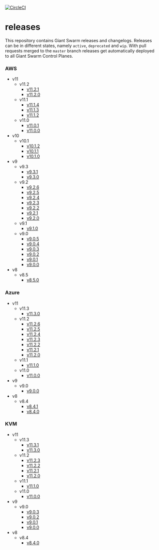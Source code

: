 [![CircleCI](https://circleci.com/gh/giantswarm/releases.svg?style=shield)](https://circleci.com/gh/giantswarm/releases)

# releases

This repository contains Giant Swarm releases and changelogs. Releases can be in
different states, namely `active`, `deprecated` and `wip`. With pull requests
merged to the `master` branch releases get automatically deployed to all Giant
Swarm Control Planes.



### AWS

- v11
  - v11.2
    - [v11.2.1](https://github.com/giantswarm/releases/blob/master/release-notes/aws/v11.2.1.md)
    - [v11.2.0](https://github.com/giantswarm/releases/blob/master/release-notes/aws/v11.2.0.md)
  - v11.1
    - [v11.1.4](https://github.com/giantswarm/releases/blob/master/release-notes/aws/v11.1.4.md)
    - [v11.1.3](https://github.com/giantswarm/releases/blob/master/release-notes/aws/v11.1.3.md)
    - [v11.1.2](https://github.com/giantswarm/releases/blob/master/release-notes/aws/v11.1.2.md)
  - v11.0
    - [v11.0.1](https://github.com/giantswarm/releases/blob/master/release-notes/aws/v11.0.1.md)
    - [v11.0.0](https://github.com/giantswarm/releases/blob/master/release-notes/aws/v11.0.0.md)
- v10
  - v10.1
    - [v10.1.2](https://github.com/giantswarm/releases/blob/master/release-notes/aws/v10.1.2.md)
    - [v10.1.1](https://github.com/giantswarm/releases/blob/master/release-notes/aws/v10.1.1.md)
    - [v10.1.0](https://github.com/giantswarm/releases/blob/master/release-notes/aws/v10.1.0.md)
- v9
  - v9.3
    - [v9.3.1](https://github.com/giantswarm/releases/blob/master/release-notes/aws/v9.3.1.md)
    - [v9.3.0](https://github.com/giantswarm/releases/blob/master/release-notes/aws/v9.3.0.md)
  - v9.2
    - [v9.2.6](https://github.com/giantswarm/releases/blob/master/release-notes/aws/v9.2.6.md)
    - [v9.2.5](https://github.com/giantswarm/releases/blob/master/release-notes/aws/v9.2.5.md)
    - [v9.2.4](https://github.com/giantswarm/releases/blob/master/release-notes/aws/v9.2.4.md)
    - [v9.2.3](https://github.com/giantswarm/releases/blob/master/release-notes/aws/v9.2.3.md)
    - [v9.2.2](https://github.com/giantswarm/releases/blob/master/release-notes/aws/v9.2.2.md)
    - [v9.2.1](https://github.com/giantswarm/releases/blob/master/release-notes/aws/v9.2.1.md)
    - [v9.2.0](https://github.com/giantswarm/releases/blob/master/release-notes/aws/v9.2.0.md)
  - v9.1
    - [v9.1.0](https://github.com/giantswarm/releases/blob/master/release-notes/aws/v9.1.0.md)
  - v9.0
    - [v9.0.5](https://github.com/giantswarm/releases/blob/master/release-notes/aws/v9.0.5.md)
    - [v9.0.4](https://github.com/giantswarm/releases/blob/master/release-notes/aws/v9.0.4.md)
    - [v9.0.3](https://github.com/giantswarm/releases/blob/master/release-notes/aws/v9.0.3.md)
    - [v9.0.2](https://github.com/giantswarm/releases/blob/master/release-notes/aws/v9.0.2.md)
    - [v9.0.1](https://github.com/giantswarm/releases/blob/master/release-notes/aws/v9.0.1.md)
    - [v9.0.0](https://github.com/giantswarm/releases/blob/master/release-notes/aws/v9.0.0.md)
- v8
  - v8.5
    - [v8.5.0](https://github.com/giantswarm/releases/blob/master/release-notes/aws/v8.5.0.md)



### Azure

- v11
  - v11.3
    - [v11.3.0](https://github.com/giantswarm/releases/blob/master/release-notes/azure/v11.3.0.md)
  - v11.2
    - [v11.2.6](https://github.com/giantswarm/releases/blob/master/release-notes/azure/v11.2.6.md)
    - [v11.2.5](https://github.com/giantswarm/releases/blob/master/release-notes/azure/v11.2.5.md)
    - [v11.2.4](https://github.com/giantswarm/releases/blob/master/release-notes/azure/v11.2.4.md)
    - [v11.2.3](https://github.com/giantswarm/releases/blob/master/release-notes/azure/v11.2.3.md)
    - [v11.2.2](https://github.com/giantswarm/releases/blob/master/release-notes/azure/v11.2.2.md)
    - [v11.2.1](https://github.com/giantswarm/releases/blob/master/release-notes/azure/v11.2.1.md)
    - [v11.2.0](https://github.com/giantswarm/releases/blob/master/release-notes/azure/v11.2.0.md)
  - v11.1
    - [v11.1.0](https://github.com/giantswarm/releases/blob/master/release-notes/azure/v11.1.0.md)
  - v11.0
    - [v11.0.0](https://github.com/giantswarm/releases/blob/master/release-notes/azure/v11.0.0.md)
- v9
  - v9.0
    - [v9.0.0](https://github.com/giantswarm/releases/blob/master/release-notes/azure/v9.0.0.md)
- v8
  - v8.4
    - [v8.4.1](https://github.com/giantswarm/releases/blob/master/release-notes/azure/v8.4.1.md)
    - [v8.4.0](https://github.com/giantswarm/releases/blob/master/release-notes/azure/v8.4.0.md)



### KVM

- v11
  - v11.3
    - [v11.3.1](https://github.com/giantswarm/releases/blob/master/release-notes/kvm/v11.3.1.md)
    - [v11.3.0](https://github.com/giantswarm/releases/blob/master/release-notes/kvm/v11.3.0.md)
  - v11.2
    - [v11.2.3](https://github.com/giantswarm/releases/blob/master/release-notes/kvm/v11.2.3.md)
    - [v11.2.2](https://github.com/giantswarm/releases/blob/master/release-notes/kvm/v11.2.2.md)
    - [v11.2.1](https://github.com/giantswarm/releases/blob/master/release-notes/kvm/v11.2.1.md)
    - [v11.2.0](https://github.com/giantswarm/releases/blob/master/release-notes/kvm/v11.2.0.md)
  - v11.1
    - [v11.1.0](https://github.com/giantswarm/releases/blob/master/release-notes/kvm/v11.1.0.md)
  - v11.0
    - [v11.0.0](https://github.com/giantswarm/releases/blob/master/release-notes/kvm/v11.0.0.md)
- v9
  - v9.0
    - [v9.0.3](https://github.com/giantswarm/releases/blob/master/release-notes/kvm/v9.0.3.md)
    - [v9.0.2](https://github.com/giantswarm/releases/blob/master/release-notes/kvm/v9.0.2.md)
    - [v9.0.1](https://github.com/giantswarm/releases/blob/master/release-notes/kvm/v9.0.1.md)
    - [v9.0.0](https://github.com/giantswarm/releases/blob/master/release-notes/kvm/v9.0.0.md)
- v8
  - v8.4
    - [v8.4.0](https://github.com/giantswarm/releases/blob/master/release-notes/kvm/v8.4.0.md)
